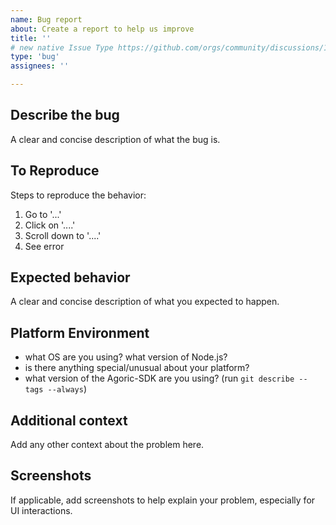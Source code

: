 ```yaml
---
name: Bug report
about: Create a report to help us improve
title: ''
# new native Issue Type https://github.com/orgs/community/discussions/148715
type: 'bug'
assignees: ''

---
```


## Describe the bug
A clear and concise description of what the bug is.

## To Reproduce
Steps to reproduce the behavior:
1. Go to '...'
2. Click on '....'
3. Scroll down to '....'
4. See error

## Expected behavior
A clear and concise description of what you expected to happen.

## Platform Environment
 - what OS are you using? what version of Node.js?
 - is there anything special/unusual about your platform?
 - what version of the Agoric-SDK are you using? (run `git describe --tags --always`)

## Additional context
Add any other context about the problem here.

## Screenshots
If applicable, add screenshots to help explain your problem, especially for UI interactions.
